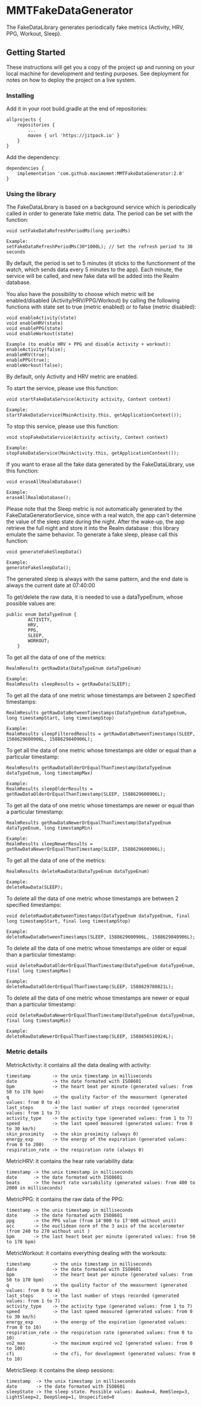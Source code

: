 # MMTFakeDataGenerator

The FakeDataLibrary generates periodically fake metrics (Activity, HRV, PPG, Workout, Sleep).

## Getting Started

These instructions will get you a copy of the project up and running on your local machine for development and testing purposes. See deployment for notes on how to deploy the project on a live system.

### Installing

Add it in your root build.gradle at the end of repositories:

```
allprojects {
    repositories {
        ...
        maven { url 'https://jitpack.io' }
    }
}
```

Add the dependency:

```
dependencies {
    implementation 'com.github.maximemmt:MMTFakeDataGenerator:2.0'
}
```


### Using the library

The FakeDataLibrary is based on a background service which is periodically called in order to generate fake metric data.
The period can be set with the function:

```
void setFakeDataRefreshPeriodMs(long periodMs)

Example:
setFakeDataRefreshPeriodMs(30*1000L); // Set the refresh period to 30 seconds
```
By default, the period is set to 5 minutes (it sticks to the functionment of the watch, which sends data every 5 minutes to the app).
Each minute, the service will be called, and new fake data will be added into the Realm database.

You also have the possibility to choose which metric will be enabled/disabled (Activity/HRV/PPG/Workout) by calling the following functions with state set to true (metric enabled) or to false (metric disabled):

```
void enableActivity(state)
void enableHRV(state)
void enablePPG(state)
void enableWorkout(state)

Example (to enable HRV + PPG and disable Activity + workout):
enableActivity(false);
enableHRV(true);
enablePPG(true);
enableWorkout(false);

```
By default, only Activity and HRV metric are enabled.

To start the service, please use this function:
```
void startFakeDataService(Activity activity, Context context)

Example:
startFakeDataService(MainActivity.this, getApplicationContext());
```

To stop this service, please use this function:
```
void stopFakeDataService(Activity activity, Context context)

Example:
stopFakeDataService(MainActivity.this, getApplicationContext());
```

If you want to erase all the fake data generated by the FakeDataLibrary, use this function:
```
void eraseAllRealmDatabase()

Example:
eraseAllRealmDatabase();
```

Please note that the Sleep metric is not automatically generated by the FakeDataGeneratorService, since with a real watch, the app can't determine the value of the sleep state during the night.
After the wake-up, the app retrieve the full night and store it into the Realm database : this library emulate the same behavior.
To generate a fake sleep, please call this function:
```
void generateFakeSleepData()

Example:
generateFakeSleepData();
```
The generated sleep is always with the same pattern, and the end date is always the current date at 07:40:00

To get/delete the raw data, it is needed to use a dataTypeEnum, whose possible values are:
```
public enum DataTypeEnum {
        ACTIVITY,
        HRV,
        PPG,
        SLEEP,
        WORKOUT;
    }
```

To get all the data of one of the metrics:
```
RealmResults getRawData(DataTypeEnum dataTypeEnum)

Example:
RealmResults sleepResults = getRawData(SLEEP);
```

To get all the data of one metric whose timestamps are between 2 specified timestamps:
```
RealmResults getRawDataBetweenTimestamps(DataTypeEnum dataTypeEnum, long timestampStart, long timestampStop)

Example:
RealmResults sleepFilteredResults = getRawDataBetweenTimestamps(SLEEP, 1588629600906L, 1588629840906L);
```

To get all the data of one metric whose timestamps are older or equal than a particular timestamp:
```
RealmResults getRawDataOlderOrEqualThanTimestamp(DataTypeEnum dataTypeEnum, long timestampMax)

Example:
RealmResults sleepOlderResults = getRawDataOlderOrEqualThanTimestamp(SLEEP, 1588629600906L);
```

To get all the data of one metric whose timestamps are newer or equal than a particular timestamp:
```
RealmResults getRawDataNewerOrEqualThanTimestamp(DataTypeEnum dataTypeEnum, long timestampMin)

Example:
RealmResults sleepNewerResults = getRawDataNewerOrEqualThanTimestamp(SLEEP, 1588629600906L);
```


To get all the data of one of the metrics:
```
RealmResults deleteRawData(DataTypeEnum dataTypeEnum)

Example:
deleteRawData(SLEEP);
```

To delete all the data of one metric whose timestamps are between 2 specified timestamps:
```
void deleteRawDataBetweenTimestamps(DataTypeEnum dataTypeEnum, final long timestampStart, final long timestampStop)

Example:
deleteRawDataBetweenTimestamps(SLEEP, 1588629600906L, 1588629840906L);
```

To delete all the data of one metric whose timestamps are older or equal than a particular timestamp:
```
void deleteRawDataOlderOrEqualThanTimestamp(DataTypeEnum dataTypeEnum, final long timestampMax)

Example:
deleteRawDataOlderOrEqualThanTimestamp(SLEEP, 1588629780821L);
```

To delete all the data of one metric whose timestamps are newer or equal than a particular timestamp:
```
void deleteRawDataNewerOrEqualThanTimestamp(DataTypeEnum dataTypeEnum, final long timestampMin)

Example:
deleteRawDataNewerOrEqualThanTimestamp(SLEEP, 1588656510924L);
```


### Metric details


MetricActivity: it contains all the data dealing with activity:
```
timestamp        -> the unix timestamp in milliseconds
date             -> the date formated with ISO8601
bpm              -> the heart beat per minute (generated values: from 50 to 170 bpm)
q                -> the quality factor of the measurment (generated values: from 0 to 4)
last_steps       -> the last number of steps recorded (generated values: from 1 to 7)
activity_type    -> the activity type (generated values: from 1 to 7)
speed            -> the last speed measured (generated values: from 0 to 30 km/h)
skin_proximity   -> the skin proximity (always 0)
energy_exp       -> the energy of the expiration (generated values: from 0 to 200)
respiration_rate -> the respiration rate (always 0)
```

MetricHRV: it contains the hear rate variability data:
```
timestamp -> the unix timestamp in milliseconds
date      -> the date formated with ISO8601
beats     -> the heart rate variability (generated values: from 400 to 2000 in milliseconds)
```

MetricPPG: it contains the raw data of the PPG:
```
timestamp -> the unix timestamp in milliseconds
date      -> the date formated with ISO8601
ppg       -> the PPG value (from 14'000 to 17'000 without unit)
acc       -> the euclidean norm of the 3 axis of the accelerometer (from 240 to 270 without unit )
bpm       -> the last heart beat per minute (generated values: from 50 to 170 bpm)
```

MetricWorkout: it contains everything dealing with the workouts:
```
timestamp        -> the unix timestamp in milliseconds
date             -> the date formated with ISO8601
bpm              -> the heart beat per minute (generated values: from 50 to 170 bpm)
q                -> the quality factor of the measurment (generated values: from 0 to 4)
last_steps       -> the last number of steps recorded (generated values: from 1 to 7)
activity_type    -> the activity type (generated values: from 1 to 7)
speed            -> the last speed measured (generated values: from 0 to 30 km/h)
energy_exp       -> the energy of the expiration (generated values: from 0 to 10)
respiration_rate -> the respiration rate (generated values: from 0 to 10)
vo2_max          -> the maximum expired vo2 (generated values: from 0 to 100)
cfi              -> the cfi, for development (generated values: from 0 to 10)
```

MetricSleep: it contains the sleep sessions:
```
timestamp  -> the unix timestamp in milliseconds
date       -> the date formated with ISO8601
sleepState -> the sleep state. Possible values: Awake=4, RemSleep=3, LightSleep=2, DeepSleep=1, Unspecified=0
```
